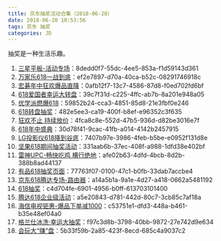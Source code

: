 ```yaml
---
title: 京东抽奖活动合集（2018-06-20）
date: 2018-06-20 10:53:56
tags: 京东 抽奖
categories: JD
---
```

抽奖是一种生活乐趣。

1. [三星平板-活动专场](https://sale.jd.com/act/5iXbkMLJoY.html)：8dedd0f7-55dc-4ee5-853a-f1d59143d361
2. [万家乐618一战到底](https://sale.jd.com/act/MoBTnsbrWtHXAF.html)：ef2e7897-d70a-40ca-b52c-08291746918c
3. [宏碁年中狂欢爆品直降](https://sale.jd.com/act/XrgJcNSGkwYyz.html)：0afb12f7-13c7-4586-87d8-f0ed702fd6bf
4. [618爱国者幸运大转盘](https://sale.jd.com/act/GHxnDbvqIWlQkYo.html)：39c7f31d-c225-4ffc-ab7b-8a201e948a05
5. [优学派燃爆618](https://sale.jd.com/act/sKSWlfQ2bUN567.html)：59852b24-cca3-4851-85d8-21e3fbf0e246
6. [618转盘抽奖](https://sale.jd.com/act/D1gt4mVn8BsN.html)：482e5ee3-ca19-400f-b8ef-e96352c3f635
7. [狂欢不止 持续放价](https://sale.jd.com/act/o0tuqaQcMj2JB5.html)：4fca8c8e-552d-47b5-936d-d82be3016e7f
8. [618年中盛典](https://sale.jd.com/act/EBex3synuR6V.html)：30d78f41-9cac-41fb-a014-4142b2457915
9. [LG投影仪618降到谷底](https://sale.jd.com/act/pPxuMVCX8lHI.html)：7407b97e-3986-4feb-b5be-e0952f131d8e
10. [坚果618期间抽奖活动](https://sale.jd.com/act/dozw8Y730JlCnM1v.html)：331aab6b-37ec-408f-a988-1dfd38e402bf
11. [雷神UPC-畅快吃鸡 横行绝地](https://sale.jd.com/act/V2R8ncS1r37.html)：afe02b63-4dfd-4bcb-8d2b-388b8ad44137
12. [有品618抽奖页面](https://sale.jd.com/act/SPEwQtUTW6nqp.html)：77763f07-0100-47c1-b0fb-33dab7accbe4
13. [京东618腾达专场-路由器](https://sale.jd.com/act/S0ARWXazmBTxc.html)：a14a5b1a-9a1e-4d27-a418-0662a5481192
14. [618抽奖](https://sale.jd.com/act/DCQTfg4EbJ.html)：c4d704fe-6901-4956-b0ff-613703101400
15. [腾达618企业级活动](https://sale.jd.com/act/bQBJHAo1Y8d.html)：a5e20843-d781-442d-80c7-3cb85c7af18a
16. [海信电视钜惠-爆品下单减1000](https://sale.jd.com/act/2z1RwfWVScyDv73.html)：c53751e1-dfd3-448a-b461-b35e48ef04a0
17. [格兰仕冰洗·幸运大抽奖](https://sale.jd.com/act/iFCghmnWEH01.html)：f97c3d8b-3798-40bb-9872-27e742d9e634
18. [会玩大“赚”盘](https://sale.jd.com/act/oMeBjgbZqW.html)：5b33f59b-2a85-423f-8ecd-685c4a9037c2
